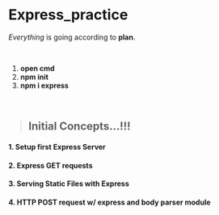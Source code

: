 # Express_practice
*Everything* is going according to **plan**.

<br>

1. **open cmd** <br>
2. **npm init** <br>
3. **npm i express** <br>


<br>

> ## Initial Concepts...!!!


#### 1. Setup first Express Server
#### 2. Express GET requests
#### 3. Serving Static Files with Express
#### 4. HTTP POST request w/ express and body parser module

